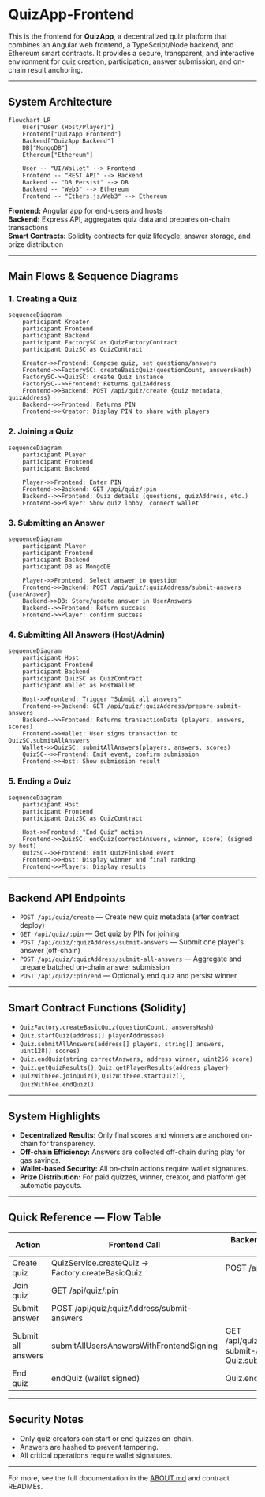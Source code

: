 # QuizApp-Frontend

This is the frontend for **QuizApp**, a decentralized quiz platform that combines an Angular web frontend, a TypeScript/Node backend, and Ethereum smart contracts. It provides a secure, transparent, and interactive environment for quiz creation, participation, answer submission, and on-chain result anchoring.

---

## System Architecture

```mermaid
flowchart LR
    User["User (Host/Player)"]
    Frontend["QuizApp Frontend"]
    Backend["QuizApp Backend"]
    DB["MongoDB"]
    Ethereum["Ethereum"]

    User -- "UI/Wallet" --> Frontend
    Frontend -- "REST API" --> Backend
    Backend -- "DB Persist" --> DB
    Backend -- "Web3" --> Ethereum
    Frontend -- "Ethers.js/Web3" --> Ethereum
```

**Frontend:** Angular app for end-users and hosts  
**Backend:** Express API, aggregates quiz data and prepares on-chain transactions  
**Smart Contracts:** Solidity contracts for quiz lifecycle, answer storage, and prize distribution

---

## Main Flows & Sequence Diagrams

### 1. Creating a Quiz

```mermaid
sequenceDiagram
    participant Kreator
    participant Frontend
    participant Backend
    participant FactorySC as QuizFactoryContract
    participant QuizSC as QuizContract

    Kreator->>Frontend: Compose quiz, set questions/answers
    Frontend->>FactorySC: createBasicQuiz(questionCount, answersHash)
    FactorySC->>QuizSC: create Quiz instance
    FactorySC-->>Frontend: Returns quizAddress
    Frontend->>Backend: POST /api/quiz/create {quiz metadata, quizAddress}
    Backend-->>Frontend: Returns PIN
    Frontend->>Kreator: Display PIN to share with players
```

### 2. Joining a Quiz

```mermaid
sequenceDiagram
    participant Player
    participant Frontend
    participant Backend

    Player->>Frontend: Enter PIN
    Frontend->>Backend: GET /api/quiz/:pin
    Backend-->>Frontend: Quiz details (questions, quizAddress, etc.)
    Frontend->>Player: Show quiz lobby, connect wallet
```

### 3. Submitting an Answer

```mermaid
sequenceDiagram
    participant Player
    participant Frontend
    participant Backend
    participant DB as MongoDB

    Player->>Frontend: Select answer to question
    Frontend->>Backend: POST /api/quiz/:quizAddress/submit-answers {userAnswer}
    Backend->>DB: Store/update answer in UserAnswers
    Backend-->>Frontend: Return success
    Frontend->>Player: confirm success
```

### 4. Submitting All Answers (Host/Admin)

```mermaid
sequenceDiagram
    participant Host
    participant Frontend
    participant Backend
    participant QuizSC as QuizContract
    participant Wallet as HostWallet

    Host->>Frontend: Trigger "Submit all answers"
    Frontend->>Backend: GET /api/quiz/:quizAddress/prepare-submit-answers
    Backend-->>Frontend: Returns transactionData (players, answers, scores)
    Frontend->>Wallet: User signs transaction to QuizSC.submitAllAnswers
    Wallet->>QuizSC: submitAllAnswers(players, answers, scores)
    QuizSC-->>Frontend: Emit event, confirm submission
    Frontend->>Host: Show submission result
```

### 5. Ending a Quiz

```mermaid
sequenceDiagram
    participant Host
    participant Frontend
    participant QuizSC as QuizContract

    Host->>Frontend: "End Quiz" action
    Frontend->>QuizSC: endQuiz(correctAnswers, winner, score) (signed by host)
    QuizSC-->>Frontend: Emit QuizFinished event
    Frontend->>Host: Display winner and final ranking
    Frontend->>Players: Display results
```

---

## Backend API Endpoints

- `POST /api/quiz/create` — Create new quiz metadata (after contract deploy)
- `GET /api/quiz/:pin` — Get quiz by PIN for joining
- `POST /api/quiz/:quizAddress/submit-answers` — Submit one player's answer (off-chain)
- `POST /api/quiz/:quizAddress/submit-all-answers` — Aggregate and prepare batched on-chain answer submission
- `POST /api/quiz/:pin/end` — Optionally end quiz and persist winner

---

## Smart Contract Functions (Solidity)

- `QuizFactory.createBasicQuiz(questionCount, answersHash)`
- `Quiz.startQuiz(address[] playerAddresses)`
- `Quiz.submitAllAnswers(address[] players, string[] answers, uint128[] scores)`
- `Quiz.endQuiz(string correctAnswers, address winner, uint256 score)`
- `Quiz.getQuizResults()`, `Quiz.getPlayerResults(address player)`
- `QuizWithFee.joinQuiz()`, `QuizWithFee.startQuiz()`, `QuizWithFee.endQuiz()`

---

## System Highlights

- **Decentralized Results:** Only final scores and winners are anchored on-chain for transparency.
- **Off-chain Efficiency:** Answers are collected off-chain during play for gas savings.
- **Wallet-based Security:** All on-chain actions require wallet signatures.
- **Prize Distribution:** For paid quizzes, winner, creator, and platform get automatic payouts.

---

## Quick Reference — Flow Table

| Action                | Frontend Call                                     | Backend Endpoint / Contract Fn      |
|-----------------------|---------------------------------------------------|-------------------------------------|
| Create quiz           | QuizService.createQuiz → Factory.createBasicQuiz  | POST /api/quiz/create               |
| Join quiz             | GET /api/quiz/:pin                                |                                     |
| Submit answer         | POST /api/quiz/:quizAddress/submit-answers        |                                     |
| Submit all answers    | submitAllUsersAnswersWithFrontendSigning          | GET /api/quiz/:quizAddress/prepare-submit-answers → Quiz.submitAllAnswers |
| End quiz              | endQuiz (wallet signed)                           | Quiz.endQuiz                        |

---

## Security Notes

- Only quiz creators can start or end quizzes on-chain.
- Answers are hashed to prevent tampering.
- All critical operations require wallet signatures.

---

For more, see the full documentation in the [ABOUT.md](./ABOUT.md) and contract READMEs.
